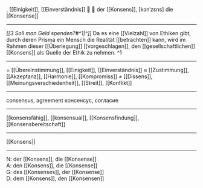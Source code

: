 , [[Einigkeit]], [[Einverständnis]]
🤝 🔵 der [[Konsens]], [kɔnˈzɛns]
die [[Konsense]]

---
*[[3 Soll man Geld spenden?#^1|^]]* Da es eine [[Vielzahl]] von Ethiken gibt, durch deren Prisma ein Mensch die Realität [[betrachten]] kann, wird im Rahmen dieser [[Überlegung]] [[vorgeschlagen]], den [[gesellschaftlichen]] [[Konsens]] als Quelle der Ethik zu nehmen. ^1

---
= [[Übereinstimmung]], [[Einigkeit]], [[Einverständnis]]
≈ [[Zustimmung]], [[Akzeptanz]], [[Harmonie]], [[Kompromiss]]
≠ [[Dissens]], [[Meinungsverschiedenheit]], [[Streit]], [[Konflikt]]

---
consensus, agreement
консенсус, согласие

---
[[konsensfähig]], [[konsensual]], [[Konsensfindung]], [[Konsensbereitschaft]]

---
[[Konsens]]


---
N: der [[Konsens]], die [[Konsense]]  
A: den [[Konsens]], die [[Konsense]]  
G: des [[Konsenses]], der [[Konsense]]  
D: dem [[Konsens]], den [[Konsensen]]
